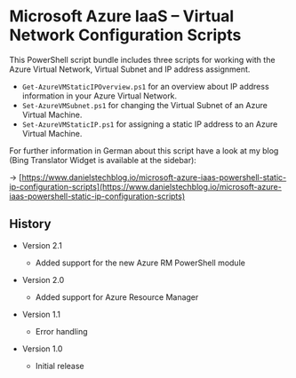 # Microsoft Azure IaaS – Virtual Network Configuration Scripts

This PowerShell script bundle includes three scripts for working with the Azure Virtual Network, Virtual Subnet and IP address assignment.

- `Get-AzureVMStaticIPOverview.ps1` for an overview about IP address information in your Azure Virtual Network.
- `Set-AzureVMSubnet.ps1` for changing the Virtual Subnet of an Azure Virtual Machine.
- `Set-AzureVMStaticIP.ps1` for assigning a static IP address to an Azure Virtual Machine.

For further information in German about this script have a look at my blog (Bing Translator Widget is available at the sidebar):

-> [https://www.danielstechblog.io/microsoft-azure-iaas-powershell-static-ip-configuration-scripts](https://www.danielstechblog.io/microsoft-azure-iaas-powershell-static-ip-configuration-scripts)

## History

- Version 2.1
  - Added support for the new Azure RM PowerShell module

- Version 2.0
  - Added support for Azure Resource Manager

- Version 1.1
  - Error handling

- Version 1.0
  - Initial release
